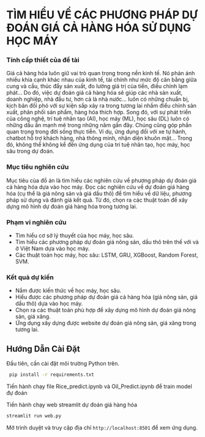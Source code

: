 # TÌM HIỂU VỀ CÁC PHƯƠNG PHÁP DỰ ĐOÁN GIÁ CẢ HÀNG HÓA SỬ DỤNG HỌC MÁY
### Tính cấp thiết của đề tài
Giá cả hàng hóa luôn giữ vai trò quan trọng trong nền kinh tế. Nó phản ánh nhiều khía cạnh khác nhau của kinh tế, tài chính như mức độ cân bằng giữa cung và cầu, thúc đẩy sản xuất, đo lường giá trị của tiền, điều chỉnh lạm phát…
Do đó, việc dự đoán giá cả hàng hóa sẽ giúp các nhà sản xuất, doanh nghiệp, nhà đầu tư, hơn cả là nhà nước… luôn có những chuẩn bị, kịch bản đối phó với sự kiện sắp xảy ra trong tương lai nhầm điểu chỉnh sản xuất, phân phối sản phẩm, hàng hóa thích hợp.
Song đó, với sự phát triển của công nghệ, trí tuệ nhân tạo (AI), học máy (ML), học sâu (DL) luôn có những dấu ấn mạnh mẽ trong những năm gần đây. Chúng cũng góp phần quan trọng trong đời sống thực tiễn. Ví dụ, ứng dụng đối với xe tự hành, chatbot hỗ trợ khách hàng, nhà thông minh, nhận diện khuôn mặt… Trong đó, không thể không kể đến ứng dụng của trí tuệ nhân tạo, học máy, học sâu trong dự đoán.
### Mục tiêu nghiên cứu
Mục tiêu của đồ án là tìm hiểu các nghiên cứu về phương pháp dự đoán giá cả hàng hóa dựa vào học máy. 
Đọc các nghiên cứu về dự đoán giá hàng hóa (cụ thể là giá nông sản và giá dầu thô) để tìm hiểu về dữ liệu, phương pháp sử dụng và đánh giá kết quả. Từ đó, chọn ra các thuật toán để xây dựng mô hình dự đoán giá hàng hóa trong tương lai.
### Phạm vi nghiên cứu
-	Tìm hiểu cơ sở lý thuyết của học máy, học sâu.
-	Tìm hiểu các phương pháp dự đoán giá nông sản, dầu thô trên thế với và ở Việt Nam dựa vào học máy.
-	Các thuật toán học máy, học sâu: LSTM, GRU, XGBoost, Random Forest, SVM.
### Kết quả dự kiến
-	Nắm được kiến thức về học máy, học sâu.
-	Hiểu được các phương pháp dự đoán giá cả hàng hóa (giá nông sản, giá dầu thô) dựa vào học máy.
-	Chọn ra các thuật toán phù hợp để xây dựng mô hình dự đoán giá nông sản, giá xăng.
-	Ứng dụng xây dựng được website dự đoán giá nông sản, giá xăng trong tương lai.

## Hướng Dẫn Cài Đặt

Đầu tiên, cần cài đặt môi trường Python trên.

```bash
 pip install -r requirements.txt
```
Tiến hành chạy file Rice_predict.ipynb và Oil_Predict.ipynb để train model đự đoán

Tiền hành chạy web streamlit dự đoán giá hàng hóa

 ```bash
 streamlit run web.py
```
Mở trình duyệt và truy cập địa chỉ `http://localhost:8501` để xem ứng dụng.




